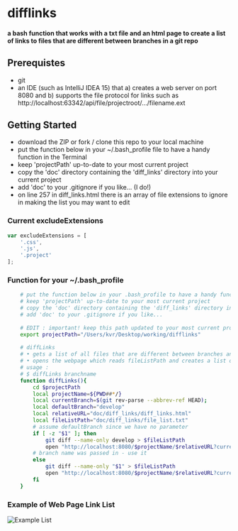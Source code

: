 # difflinks
#### a bash function that works with a txt file and an html page to create a list of links to files that are different between branches in a git repo

## Prerequistes
* git
* an IDE (such as IntelliJ IDEA 15) that a) creates a web server on port 8080 and b) supports the file protocol for links such as http://localhost:63342/api/file/projectroot/.../filename.ext

## Getting Started
* download the ZIP or fork / clone this repo to your local machine
* put the function below in your ~/.bash_profile file to have a handy function in the Terminal
* keep 'projectPath' up-to-date to your most current project
* copy the 'doc' directory containing the 'diff_links' directory into your current project
* add 'doc' to your .gitignore if you like... (I do!)
* on line 257 in diff_links.html there is an array of file extensions to ignore in making the list you may want to edit

### Current excludeExtensions
```javascript
var excludeExtensions = [
    '.css',
    '.js',
    '.project'
];
```

### Function for your ~/.bash_profile

```bash
    # put the function below in your .bash_profile to have a handy function in the Terminal
    # keep 'projectPath' up-to-date to your most current project
    # copy the 'doc' directory containing the 'diff_links' directory into your project
    # add 'doc' to your .gitignore if you like...
    
    # EDIT : important! keep this path updated to your most current project
    export projectPath="/Users/kvr/Desktop/working/difflinks"
    
    # diffLinks
    # • gets a list of all files that are different between branches and writes them to fileListPath
    # • opens the webpage which reads fileListPath and creates a list of files with links that open in your IDE
    # usage :
    # $ diffLinks branchname
    function diffLinks(){
        cd $projectPath
        local projectName=${PWD##*/}
        local currentBranch=$(git rev-parse --abbrev-ref HEAD);
        local defaultBranch="develop"
        local relativeURL="doc/diff_links/diff_links.html"
        local fileListPath="doc/diff_links/file_list.txt"
        # assume defaultBranch since we have no parameter
        if [ -z "$1" ]; then
            git diff --name-only develop > $fileListPath
            open "http://localhost:8080/$projectName/$relativeURL?currentBranch=$currentBranch&diffBranch=$defaultBranch"
        # branch name was passed in - use it
        else
            git diff --name-only "$1" > $fileListPath
            open "http://localhost:8080/$projectName/$relativeURL?currentBranch=$currentBranch&diffBranch=$1"
        fi
    }
```
### Example of Web Page Link List
![Example List](http://appcloud9.com/img/diff_links.png)

